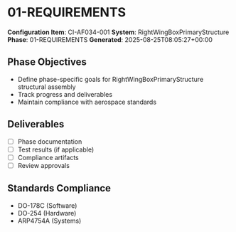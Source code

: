 # 01-REQUIREMENTS

**Configuration Item**: CI-AF034-001
**System**: RightWingBoxPrimaryStructure
**Phase**: 01-REQUIREMENTS
**Generated**: 2025-08-25T08:05:27+00:00

## Phase Objectives
- Define phase-specific goals for RightWingBoxPrimaryStructure structural assembly
- Track progress and deliverables
- Maintain compliance with aerospace standards

## Deliverables
- [ ] Phase documentation
- [ ] Test results (if applicable)
- [ ] Compliance artifacts
- [ ] Review approvals

## Standards Compliance
- DO-178C (Software)
- DO-254 (Hardware)
- ARP4754A (Systems)

